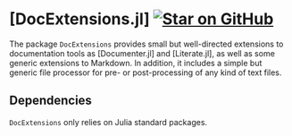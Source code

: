 # [DocExtensions.jl] [![Star on GitHub](https://img.shields.io/github/stars/omlins/DocExtensions.jl.svg)](https://github.com/omlins/DocExtensions.jl/stargazers)
The package `DocExtensions` provides small but well-directed extensions to documentation tools as [Documenter.jl] and [Literate.jl], as well as some generic extensions to Markdown. In addition, it includes a simple but generic file processor for pre- or post-processing of any kind of text files.

## Dependencies
`DocExtensions` only relies on Julia standard packages.

